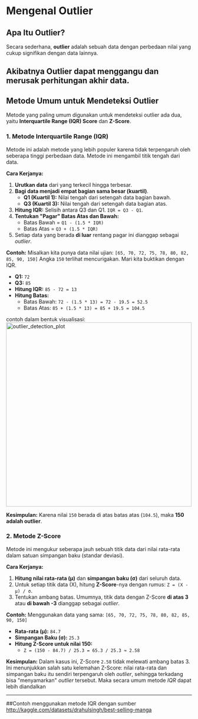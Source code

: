 # Mengenal Outlier

## Apa Itu Outlier?

Secara sederhana, **outlier** adalah sebuah data dengan perbedaan nilai yang cukup signifikan dengan data lainnya.

Akibatnya **Outlier** dapat menggangu dan merusak perhitungan akhir data.
---

## Metode Umum untuk Mendeteksi Outlier

Metode yang paling umum digunakan untuk mendeteksi outlier ada dua, yaitu **Interquartile Range (IQR) Score** dan **Z-Score**.

### 1. Metode Interquartile Range (IQR)

Metode ini adalah metode yang lebih populer karena tidak terpengaruh oleh seberapa tinggi perbedaan data. Metode ini mengambil titik tengah dari data.

**Cara Kerjanya:**
1.  **Urutkan data** dari yang terkecil hingga terbesar.
2.  **Bagi data menjadi empat bagian sama besar (kuartil)**.
    * **Q1 (Kuartil 1):** Nilai tengah dari setengah data bagian bawah.
    * **Q3 (Kuartil 3):** Nilai tengah dari setengah data bagian atas.
3.  **Hitung IQR:** Selisih antara Q3 dan Q1. `IQR = Q3 - Q1`.
4.  **Tentukan "Pagar" Batas Atas dan Bawah:**
    * Batas Bawah = `Q1 - (1.5 * IQR)`
    * Batas Atas = `Q3 + (1.5 * IQR)`
5.  Setiap data yang berada **di luar** rentang pagar ini dianggap sebagai *outlier*.

**Contoh:**
Misalkan kita punya data nilai ujian: `[65, 70, 72, 75, 78, 80, 82, 85, 90, 150]`
Angka `150` terlihat mencurigakan. Mari kita buktikan dengan IQR.

* **Q1:** `72`
* **Q3:** `85`
* **Hitung IQR:** `85 - 72 = 13`
* **Hitung Batas:**
    * Batas Bawah: `72 - (1.5 * 13) = 72 - 19.5 = 52.5`
    * Batas Atas: `85 + (1.5 * 13) = 85 + 19.5 = 104.5`

contoh dalam bentuk visualisasi:
<img width="503" height="500" alt="outlier_detection_plot" src="https://github.com/user-attachments/assets/5b09eed5-740a-47d9-bb41-12ac5c2fad43" />


**Kesimpulan:** Karena nilai `150` berada di atas batas atas (`104.5`), maka **150 adalah outlier**.

### 2. Metode Z-Score

Metode ini mengukur seberapa jauh sebuah titik data dari nilai rata-rata dalam satuan simpangan baku (standar deviasi).

**Cara Kerjanya:**
1.  **Hitung nilai rata-rata (μ)** dan **simpangan baku (σ)** dari seluruh data.
2.  Untuk setiap titik data (X), hitung **Z-Score**-nya dengan rumus: `Z = (X - μ) / σ`.
3.  Tentukan ambang batas. Umumnya, titik data dengan Z-Score **di atas 3** atau **di bawah -3** dianggap sebagai *outlier*.

**Contoh:**
Menggunakan data yang sama: `[65, 70, 72, 75, 78, 80, 82, 85, 90, 150]`

* **Rata-rata (μ):** `84.7`
* **Simpangan Baku (σ):** `25.3`
* **Hitung Z-Score untuk nilai 150:**
    * `Z = (150 - 84.7) / 25.3 = 65.3 / 25.3 ≈ 2.58`

**Kesimpulan:** Dalam kasus ini, Z-Score `2.58` tidak melewati ambang batas 3. Ini menunjukkan salah satu kelemahan Z-Score: nilai rata-rata dan simpangan baku itu sendiri terpengaruh oleh *outlier*, sehingga terkadang bisa "menyamarkan" *outlier* tersebut. Maka secara umum metode *IQR* dapat lebih diandalkan

---
##Contoh menggunakan metode IQR dengan sumber http://kaggle.com/datasets/drahulsingh/best-selling-manga
